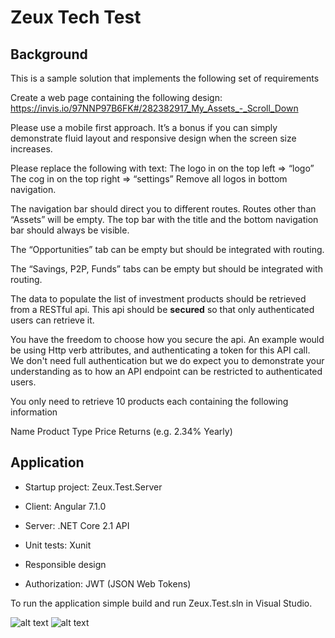 # Zeux Tech Test

## Background
This is a sample solution that implements the following set of requirements

Create a web page containing the following design: 
https://invis.io/97NNP97B6FK#/282382917_My_Assets_-_Scroll_Down 

Please use a mobile first approach. It’s a bonus if you can simply demonstrate fluid layout and responsive design when the screen size increases. 

Please replace the following with text: 
The logo in on the top left => “logo” 
The cog in on the top right => “settings” 
Remove all logos in bottom navigation. 

The navigation bar should direct you to different routes. Routes other than “Assets” will be empty. The top bar with the title and the bottom navigation bar should always be visible. 

The “Opportunities” tab can be empty but should be integrated with routing. 

The “Savings, P2P, Funds” tabs can be empty but should be integrated with routing. 

The data to populate the list of investment products should be retrieved from a RESTful api. This api should be **secured** so that only authenticated users can retrieve it. 

You have the freedom to choose how you secure the api. An example would be using Http verb attributes, and authenticating a token for this API call. We don't need full authentication but we do expect you to demonstrate your understanding as to how an API endpoint can be restricted to authenticated users. 

You only need to retrieve 10 products each containing the following information 

Name 
Product Type 
Price 
Returns (e.g. 2.34% Yearly) 

## Application
- Startup project: Zeux.Test.Server

- Client: Angular 7.1.0
- Server: .NET Core 2.1 API
- Unit tests: Xunit
- Responsible design
- Authorization: JWT (JSON Web Tokens)

To run the application simple build and run Zeux.Test.sln in Visual Studio.


![alt text](http://bit.ly/2EzzpXo)
![alt text](http://bit.ly/2ExdQqo)
